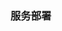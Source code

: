 <!--
 * @Description: 服务容器部署
 * @Version: Beta1.0
 * @Author: 【B站&公众号】Rong姐姐好可爱
 * @Date: 2022-04-19 08:37:29
 * @LastEditors: 【B站&公众号】Rong姐姐好可爱
 * @LastEditTime: 2022-04-19 08:37:29
-->

### 服务部署